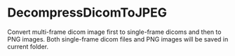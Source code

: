 # DecompressDicomToJPEG
Convert multi-frame dicom image first to single-frame dicoms and then to PNG images. Both single-frame dicom files and PNG images will be saved in current folder.

